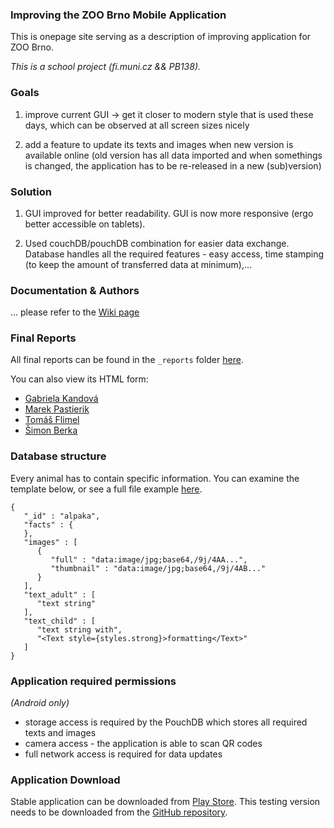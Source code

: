 ### Improving the ZOO Brno Mobile Application
This is onepage site serving as a description of improving application for ZOO Brno.

*This is a school project (fi.muni.cz && PB138).*


### Goals
1. improve current GUI -> get it closer to modern style that is used these days, which can be observed at all screen sizes nicely

2. add a feature to update its texts and images when new version is available online (old version has all data imported and when somethings is changed, the application has to be re-released in a new (sub)version)

### Solution
1. GUI improved for better readability. GUI is now more responsive (ergo better accessible on tablets).

2. Used couchDB/pouchDB combination for easier data exchange. Database handles all the required features - easy access, time stamping (to keep the amount of transferred data at minimum),...  


### Documentation & Authors
... please refer to the [Wiki page](https://github.com/kaprijela/zobro2/wiki)

### Final Reports
All final reports can be found in the `_reports` folder [here](https://github.com/kaprijela/zobro2/tree/master/_reports).

You can also view its HTML form:
- [Gabriela Kandová](https://cdn.rawgit.com/kaprijela/zobro2/e772559f/_reports/kandova.html)
- [Marek Pastierik](https://cdn.rawgit.com/kaprijela/zobro2/e772559f/_reports/pastierik.html)
- [Tomáš Flimel](https://cdn.rawgit.com/kaprijela/zobro2/e772559f/_reports/flimel.html)
- [Šimon Berka](https://cdn.rawgit.com/kaprijela/zobro2/e772559f/_reports/berka.html)

### Database structure
Every animal has to contain specific information. You can examine the template below, or see a full file example [here](https://github.com/kaprijela/zobro2/blob/dbfiles/db-files/exampleAnimal.json).

```
{
   "_id" : "alpaka",
   "facts" : {
   },
   "images" : [
      {
         "full" : "data:image/jpg;base64,/9j/4AA...",
         "thumbnail" : "data:image/jpg;base64,/9j/4AB..."
      }
   ],
   "text_adult" : [
      "text string"
   ],
   "text_child" : [
      "text string with",
      "<Text style={styles.strong}>formatting</Text>"
   ]
}

```

### Application required permissions
*(Android only)*  
- storage access is required by the PouchDB which stores all required texts and images
- camera access - the application is able to scan QR codes
- full network access is required for data updates

### Application Download
Stable application can be downloaded from [Play Store](https://play.google.com/store/apps/details?id=com.zoobrno). This testing version needs to be downloaded from the [GitHub repository](http://github.com/kaprijela/zobro2).
